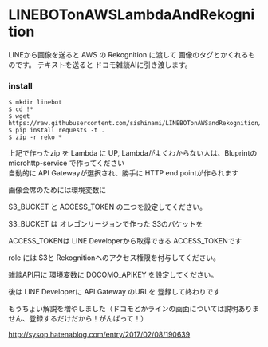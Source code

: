 # LINEBOTonAWSLambdaAndRekognition

LINEから画像を送ると AWS の Rekognition に渡して 画像のタグとかくれるものです。
テキストを送ると ドコモ雑談AIに引き渡します。


### install 
```
$ mkdir linebot
$ cd !*
$ wget https://raw.githubusercontent.com/sishinami/LINEBOTonAWSandRekognition/master/lambda_function.py
$ pip install requests -t .
$ zip -r reko *
```

上記で作ったzip を Lambda に UP,
Lambdaがよくわからない人は、Bluprintの microhttp-service で作ってください  
自動的に API Gatewayが選択され、勝手に HTTP end pointが作られます  

画像会席のためには環境変数に 

S3_BUCKET と ACCESS_TOKEN の二つを設定してください。

S3_BUCKET は オレゴンリージョンで作った S3のバケットを

ACCESS_TOKENは LINE Developerから取得できる ACCESS_TOKENです

role には S3と Rekognitionへのアクセス権限を付与してください。

雑談API用に 環境変数に
DOCOMO_APIKEY を設定してください。

後は
LINE Developerに API Gateway のURLを 登録して終わりです

もうちょい解説を増やしました（ドコモとかラインの画面については説明ありません、登録するだけだから！がんばって！）

<http://sysop.hatenablog.com/entry/2017/02/08/190639>






